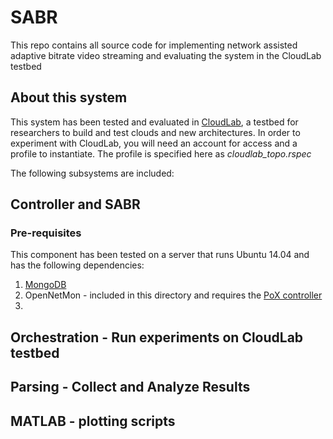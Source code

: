# SABR
This repo contains all source code for implementing network assisted adaptive bitrate video streaming and evaluating the system in the CloudLab testbed

## About this system
This system has been tested and evaluated in [CloudLab](https://www.cloudlab.us/), a testbed for researchers to build and test clouds and new architectures.
In order to experiment with CloudLab, you will need an account for access and a profile to instantiate. The profile is specified here as <i>cloudlab_topo.rspec</i>

The following subsystems are included:

## Controller and SABR

### Pre-requisites
This component has been tested on a server that runs Ubuntu 14.04 and has the following dependencies:

1. [MongoDB](https://docs.mongodb.com/manual/tutorial/install-mongodb-on-ubuntu/)
2. OpenNetMon - included in this directory and requires the [PoX controller](https://github.com/noxrepo/pox)
3. 

## Orchestration - Run experiments on CloudLab testbed

## Parsing - Collect and Analyze Results

## MATLAB - plotting scripts
